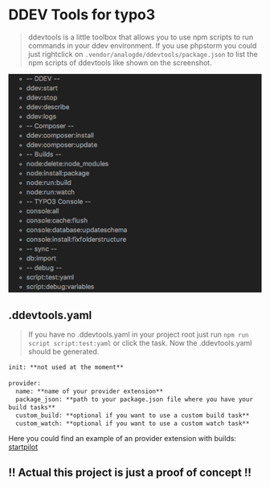 # DDEV Tools for typo3

> ddevtools is a little toolbox that allows you to use npm scripts to run commands in your ddev environment. If you use phpstorm you could just rightclick on `.vendor/analogde/ddevtools/package.json` to list the npm scripts of ddevtools like shown on the screenshot. 

![](docs/ddevtools_npm_scripts.png)

## .ddevtools.yaml

> If you have no .ddevtools.yaml in your project root just run `npm run script script:test:yaml` or click the task. Now the .ddevtools.yaml should be generated. 

```
init: **not used at the moment**

provider:
  name: **name of your provider extension**
  package_json: **path to your package.json file where you have your build tasks**
  custom_build: **optional if you want to use a custom build task**
  custom_watch: **optional if you want to use a custom watch task**
```

Here you could find an example of an provider extension with builds: [startpilot](https://github.com/Startpiloten/startpilot/blob/develop/Resources/Build/package.json)

## !! Actual this project is just a proof of concept !!
